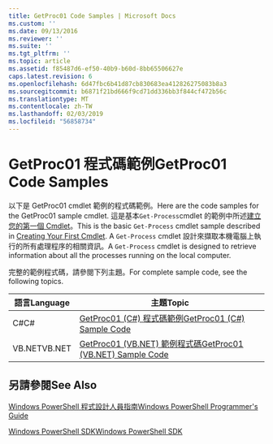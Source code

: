 ```yaml
---
title: GetProc01 Code Samples | Microsoft Docs
ms.custom: ''
ms.date: 09/13/2016
ms.reviewer: ''
ms.suite: ''
ms.tgt_pltfrm: ''
ms.topic: article
ms.assetid: f85487d6-ef50-40b9-b60d-8bb65506627e
caps.latest.revision: 6
ms.openlocfilehash: 6d47fbc6b41d87cb830683ea412826275083b8a3
ms.sourcegitcommit: b6871f21bd666f9cd71dd336bb3f844cf472b56c
ms.translationtype: MT
ms.contentlocale: zh-TW
ms.lasthandoff: 02/03/2019
ms.locfileid: "56858734"
---
```

# <a name="getproc01-code-samples"></a><span data-ttu-id="19a77-102">GetProc01 程式碼範例</span><span class="sxs-lookup"><span data-stu-id="19a77-102">GetProc01 Code Samples</span></span>

<span data-ttu-id="19a77-103">以下是 GetProc01 cmdlet 範例的程式碼範例。</span><span class="sxs-lookup"><span data-stu-id="19a77-103">Here are the code samples for the GetProc01 sample cmdlet.</span></span> <span data-ttu-id="19a77-104">這是基本`Get-Process`cmdlet 的範例中所述[建立您的第一個 Cmdlet](../cmdlet/creating-a-cmdlet-without-parameters.md)。</span><span class="sxs-lookup"><span data-stu-id="19a77-104">This is the basic `Get-Process` cmdlet sample described in [Creating Your First Cmdlet](../cmdlet/creating-a-cmdlet-without-parameters.md).</span></span> <span data-ttu-id="19a77-105">A `Get-Process` cmdlet 設計來擷取本機電腦上執行的所有處理程序的相關資訊。</span><span class="sxs-lookup"><span data-stu-id="19a77-105">A `Get-Process` cmdlet is designed to retrieve information about all the processes running on the local computer.</span></span>

<span data-ttu-id="19a77-106">完整的範例程式碼，請參閱下列主題。</span><span class="sxs-lookup"><span data-stu-id="19a77-106">For complete sample code, see the following topics.</span></span>

|<span data-ttu-id="19a77-107">語言</span><span class="sxs-lookup"><span data-stu-id="19a77-107">Language</span></span>|<span data-ttu-id="19a77-108">主題</span><span class="sxs-lookup"><span data-stu-id="19a77-108">Topic</span></span>|
|--------------|-----------|
|<span data-ttu-id="19a77-109">C#</span><span class="sxs-lookup"><span data-stu-id="19a77-109">C#</span></span>|[<span data-ttu-id="19a77-110">GetProc01 (C#) 程式碼範例</span><span class="sxs-lookup"><span data-stu-id="19a77-110">GetProc01 (C#) Sample Code</span></span>](./getproc01-csharp-sample-code.md)|
|<span data-ttu-id="19a77-111">VB.NET</span><span class="sxs-lookup"><span data-stu-id="19a77-111">VB.NET</span></span>|[<span data-ttu-id="19a77-112">GetProc01 (VB.NET) 範例程式碼</span><span class="sxs-lookup"><span data-stu-id="19a77-112">GetProc01 (VB.NET) Sample Code</span></span>](./getproc01-vb-net-sample-code.md)|

## <a name="see-also"></a><span data-ttu-id="19a77-113">另請參閱</span><span class="sxs-lookup"><span data-stu-id="19a77-113">See Also</span></span>

[<span data-ttu-id="19a77-114">Windows PowerShell 程式設計人員指南</span><span class="sxs-lookup"><span data-stu-id="19a77-114">Windows PowerShell Programmer's Guide</span></span>](./windows-powershell-programmer-s-guide.md)

[<span data-ttu-id="19a77-115">Windows PowerShell SDK</span><span class="sxs-lookup"><span data-stu-id="19a77-115">Windows PowerShell SDK</span></span>](../windows-powershell-reference.md)